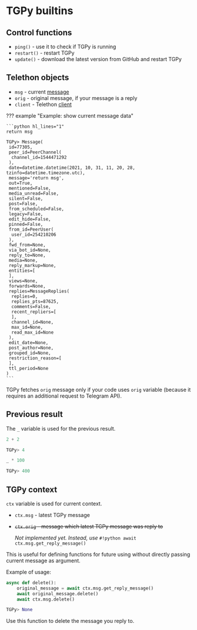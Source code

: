 # TGPy builtins

## Control functions

- `ping()` - use it to check if TGPy is running
- `restart()` - restart TGPy
- `update()` - download the latest version from GitHub and restart TGPy

## Telethon objects


- `msg` - current [message](https://docs.telethon.dev/en/latest/quick-references/objects-reference.html#message)
- `orig` - original message, if your message is a reply
- `client` - Telethon [client](https://docs.telethon.dev/en/latest/quick-references/client-reference.html)

??? example "Example: show current message data"

    ```python hl_lines="1"
    return msg
    
    TGPy> Message(
     id=77305,
     peer_id=PeerChannel(
      channel_id=1544471292
     ),
     date=datetime.datetime(2021, 10, 31, 11, 20, 28, tzinfo=datetime.timezone.utc),
     message='return msg',
     out=True,
     mentioned=False,
     media_unread=False,
     silent=False,
     post=False,
     from_scheduled=False,
     legacy=False,
     edit_hide=False,
     pinned=False,
     from_id=PeerUser(
      user_id=254210206
     ),
     fwd_from=None,
     via_bot_id=None,
     reply_to=None,
     media=None,
     reply_markup=None,
     entities=[
     ],
     views=None,
     forwards=None,
     replies=MessageReplies(
      replies=0,
      replies_pts=87625,
      comments=False,
      recent_repliers=[
      ],
      channel_id=None,
      max_id=None,
      read_max_id=None
     ),
     edit_date=None,
     post_author=None,
     grouped_id=None,
     restriction_reason=[
     ],
     ttl_period=None
    )
    ```

TGPy fetches `orig` message only if your code uses `orig` variable (because it requires an additional request 
to Telegram API).

## Previous result

The `_` variable is used for the previous result.

```python
2 + 2

TGPy> 4
```

```python
_ * 100

TGPy> 400
```

## TGPy context

`ctx` variable is used for current context.

- `ctx.msg` - latest TGPy message

- ~~`ctx.orig` - message which latest TGPy message was reply to~~

    _Not implemented yet. Instead, use_ `#!python await ctx.msg.get_reply_message()`


This is useful for defining functions for future using without directly passing current message as argument.

Example of usage:
```python
async def delete():
    original_message = await ctx.msg.get_reply_message()
    await original_message.delete()
    await ctx.msg.delete()

TGPy> None
```
Use this function to delete the message you reply to.